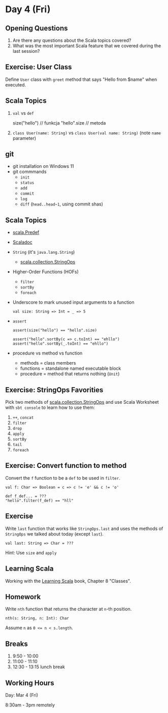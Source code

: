 # Day 4 (Fri)

## Opening Questions

1. Are there any questions about the Scala topics covered?
1. What was the most important Scala feature that we covered during the last session?

## Exercise: User Class

Define `User` class with `greet` method that says "Hello from $name" when executed.

## Scala Topics

1. `val` vs `def`

    size("hello")  // funkcja
    "hello".size   // metoda

1. `class User(name: String)` vs `class User(val name: String)` (note `name` parameter)

## git

* git installation on Windows 11
* git commmands
  * `init`
  * `status`
  * `add`
  * `commit`
  * `log`
  * `diff` (`head..head~1`, using commit shas)

## Scala Topics

* [scala.Predef](https://www.scala-lang.org/api/2.13.8/scala/Predef$.html)
* [Scaladoc](https://www.scala-lang.org/api/2.13.8/)
* `String` (it's `java.lang.String`)
  * [scala.collection.StringOps](https://www.scala-lang.org/api/2.13.8/scala/collection/StringOps.html)
* Higher-Order Functions (HOFs)
  * `filter`
  * `sortBy`
  * `foreach`
* Underscore to mark unused input arguments to a function

      val size: String => Int = _ => 5

* `assert`

      assert(size("hello") == "hello".size)
  
      assert("hello".sortBy(c => c.toInt) == "ehllo")
      assert("hello".sortBy(_.toInt) == "ehllo")

* procedure vs method vs function
  * methods = class members
  * functions = standalone named executable block
  * procedure = method that returns nothing (`Unit`)

## Exercise: StringOps Favorities

Pick two methods of [scala.collection.StringOps](https://www.scala-lang.org/api/2.13.8/scala/collection/StringOps.html) and use Scala Worksheet with `sbt console` to learn how to use them:

1. `++`, `concat`
1. `filter`
1. `drop`
1. `apply`
1. `sortBy`
1. `tail`
1. `foreach`

## Exercise: Convert function to method

Convert the `f` function to be a `def` to be used in `filter`.

    val f: Char => Boolean = c => c != 'e' && c != 'o'

    def f_def... = ???
    "hello".filter(f_def) == "hll"

## Exercise

Write `last` function that works like `StringOps.last` and uses the methods of `StringOps` we talked about today (except `last`).

    val last: String => Char = ???

Hint: Use `size` and `apply`

## Learning Scala

Working with the [Learning Scala](https://www.oreilly.com/library/view/learning-scala/9781449368814/) book, Chapter 8 "Classes".

## Homework

Write `nth` function that returns the character at `n`-th position.

    nth(s: String, n: Int): Char

Assume `n` as `0 <= n < s.length`.

## Breaks

1. 9:50 - 10:00
1. 11:00 - 11:10
1. 12:30 - 13:15 lunch break

## Working Hours

Day: Mar 4 (Fri)

8:30am - 3pm remotely
